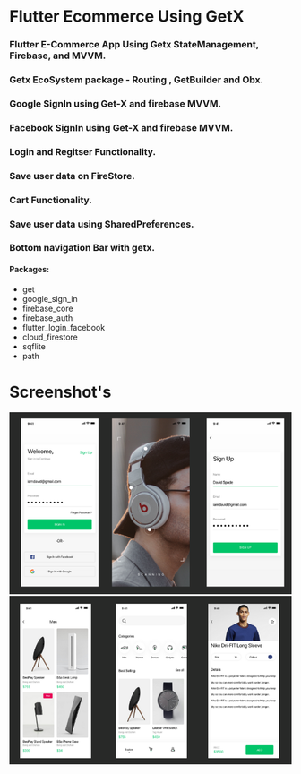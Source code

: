 # Flutter Ecommerce Using GetX

### Flutter E-Commerce App Using Getx StateManagement, Firebase, and MVVM.
### Getx EcoSystem package - Routing , GetBuilder and Obx.
### Google SignIn using Get-X and firebase MVVM.
### Facebook SignIn using Get-X and firebase MVVM.
### Login and Regitser Functionality.
### Save user data on FireStore.
### Cart Functionality.
### Save user data using SharedPreferences.
### Bottom navigation Bar with getx.

#### Packages:
- get 
- google_sign_in 
- firebase_core 
- firebase_auth 
- flutter_login_facebook 
- cloud_firestore 
- sqflite
- path

# Screenshot's 

![](Screenshot/2.png)
![](Screenshot/1.png)
